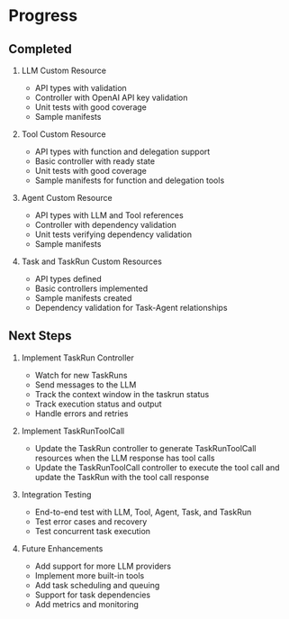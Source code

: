 # Progress

## Completed

1. LLM Custom Resource
   - API types with validation
   - Controller with OpenAI API key validation
   - Unit tests with good coverage
   - Sample manifests

2. Tool Custom Resource
   - API types with function and delegation support
   - Basic controller with ready state
   - Unit tests with good coverage
   - Sample manifests for function and delegation tools

3. Agent Custom Resource
   - API types with LLM and Tool references
   - Controller with dependency validation
   - Unit tests verifying dependency validation
   - Sample manifests

4. Task and TaskRun Custom Resources
   - API types defined
   - Basic controllers implemented
   - Sample manifests created
   - Dependency validation for Task-Agent relationships

## Next Steps

1. Implement TaskRun Controller
   - Watch for new TaskRuns
   - Send messages to the LLM
   - Track the context window in the taskrun status
   - Track execution status and output
   - Handle errors and retries

2. Implement TaskRunToolCall
   - Update the TaskRun controller to generate TaskRunToolCall resources when the LLM response has tool calls
   - Update the TaskRunToolCall controller to execute the tool call and update the TaskRun with the tool call response

3. Integration Testing
   - End-to-end test with LLM, Tool, Agent, Task, and TaskRun
   - Test error cases and recovery
   - Test concurrent task execution

4. Future Enhancements
   - Add support for more LLM providers
   - Implement more built-in tools
   - Add task scheduling and queuing
   - Support for task dependencies
   - Add metrics and monitoring
